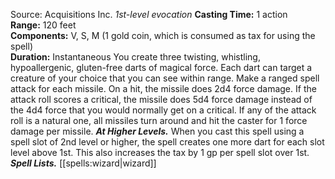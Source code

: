 Source: Acquisitions Inc.
*1st-level evocation*
**Casting Time:** 1 action  
**Range:** 120 feet  
**Components:** V, S, M (1 gold coin, which is consumed as tax for using the spell)  
**Duration:** Instantaneous
You create three twisting, whistling, hypoallergenic, gluten-free darts of magical force. Each dart can target a creature of your choice that you can see within range. Make a ranged spell attack for each missile. On a hit, the missile does 2d4 force damage.
If the attack roll scores a critical, the missile does 5d4 force damage instead of the 4d4 force that you would normally get on a critical. If any of the attack roll is a natural one, all missiles turn around and hit the caster for 1 force damage per missile.
***At Higher Levels.*** When you cast this spell using a spell slot of 2nd level or higher, the spell creates one more dart for each slot level above 1st. This also increases the tax by 1 gp per spell slot over 1st.
***Spell Lists.*** [[spells:wizard|wizard]]